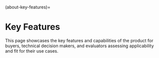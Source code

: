 (about-key-features)=
# Key Features

This page showcases the key features and capabilities of the product for buyers, technical decision makers, and evaluators assessing applicability and fit for their use cases.

